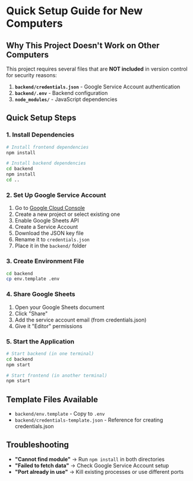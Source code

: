 # Quick Setup Guide for New Computers

## Why This Project Doesn't Work on Other Computers

This project requires several files that are **NOT included** in version control for security reasons:

1. **`backend/credentials.json`** - Google Service Account authentication
2. **`backend/.env`** - Backend configuration
3. **`node_modules/`** - JavaScript dependencies

## Quick Setup Steps

### 1. Install Dependencies
```bash
# Install frontend dependencies
npm install

# Install backend dependencies
cd backend
npm install
cd ..
```

### 2. Set Up Google Service Account
1. Go to [Google Cloud Console](https://console.cloud.google.com/)
2. Create a new project or select existing one
3. Enable Google Sheets API
4. Create a Service Account
5. Download the JSON key file
6. Rename it to `credentials.json`
7. Place it in the `backend/` folder

### 3. Create Environment File
```bash
cd backend
cp env.template .env
```

### 4. Share Google Sheets
1. Open your Google Sheets document
2. Click "Share"
3. Add the service account email (from credentials.json)
4. Give it "Editor" permissions

### 5. Start the Application
```bash
# Start backend (in one terminal)
cd backend
npm start

# Start frontend (in another terminal)
npm start
```

## Template Files Available
- `backend/env.template` - Copy to `.env`
- `backend/credentials-template.json` - Reference for creating credentials.json

## Troubleshooting
- **"Cannot find module"** → Run `npm install` in both directories
- **"Failed to fetch data"** → Check Google Service Account setup
- **"Port already in use"** → Kill existing processes or use different ports
